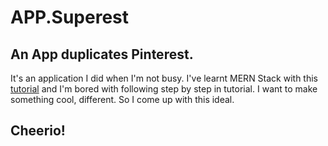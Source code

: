 # APP.Superest
## An App duplicates Pinterest.

It's an application I did when I'm not busy. I've learnt MERN Stack with this [tutorial](https://hashnode.com/post/react-tutorial-using-mern-stack-ciiyus9m700qqge53mer0isxz) and I'm bored with following step by step in tutorial. I want to make something cool, different. So I come up with this ideal.

## Cheerio!

